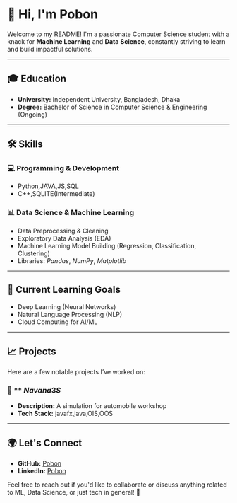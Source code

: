 # 👋 Hi, I'm **Pobon**

Welcome to my README! I'm a passionate Computer Science student with a knack for **Machine Learning** and **Data Science**, constantly striving to learn and build impactful solutions.

---

## 🎓 **Education**
- **University:** Independent University, Bangladesh, Dhaka
- **Degree:** Bachelor of Science in Computer Science & Engineering (Ongoing)

---

## 🛠️ **Skills**

### 💻 Programming & Development
- Python,JAVA,JS,SQL
- C++,SQLITE(Intermediate)

### 📊 Data Science & Machine Learning
- Data Preprocessing & Cleaning
- Exploratory Data Analysis (EDA)
- Machine Learning Model Building (Regression, Classification, Clustering)
- Libraries: $Pandas$, $NumPy$, $Matplotlib$



---

## 🌱 **Current Learning Goals**
- Deep Learning (Neural Networks)
- Natural Language Processing (NLP)
- Cloud Computing for AI/ML

---

## 📈 **Projects**
Here are a few notable projects I’ve worked on:

### 🧠 ** $Navana3S$
- **Description:** A simulation for automobile workshop
- **Tech Stack:** javafx,java,OIS,OOS


---

## 🌍 **Let's Connect**
- **GitHub:** [Pobon](https://github.com/yourgithub)  
- **LinkedIn:** [Pobon](https://linkedin.com/in/yourlinkedin)

Feel free to reach out if you'd like to collaborate or discuss anything related to ML, Data Science, or just tech in general! 🤝

